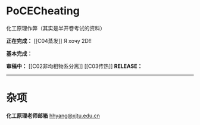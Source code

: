 # PoCECheating
化工原理作弊（其实是半开卷考试的资料）

**正在完成：**
[[C04蒸发]] Я хочу 2D!!


**基本完成：**


**审稿中：**
[[C02非均相物系分离]]
[[C03传热]]
**RELEASE：**


****
# 杂项

**化工原理老师邮箱**
hhyang@xjtu.edu.cn
